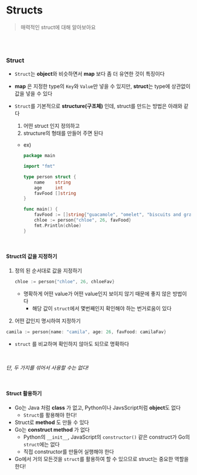 # Structs

> 매력적인 struct에 대해 알아보아요

<br>

<br>

### Struct

- `Struct`는 **object**와 비슷하면서 **map** 보다 좀 더 유연한 것이 특징이다  

- **map** 은 지정한 type의 `Key`와 `Value`만 넣을 수 있지만, **struct**는 type에 상관없이 값을 넣을 수 있다

- `Struct`를 기본적으로 **structure(구조체)** 인데, struct를 만드는 방법은 아래와 같다

  1. 어떤 struct 인지 정의하고
  2. structure의 형태를 만들어 주면 된다

  - ex)

    ```go
    package main
    
    import "fmt"
    
    type person struct {
    	name    string
    	age     int
    	favFood []string
    }
    
    func main() {
    	favFood := []string{"guacamole", "omelet", "biscuits and gravy"}
    	chloe := person{"chloe", 26, favFood}
    	fmt.Println(chloe)
    }
    ```

<br>

#### Struct의 값을 지정하기

1. 정의 된 순서대로 값을 지정하기

   ```go
   chloe := person{"chloe", 26, chloeFav}
   ```

   - 명확하게 어떤 value가 어떤 value인지 보이지 않기 때문에 좋지 않은 방법이다
     - 해당 값이 `struct`에서 몇번째인지 확인해야 하는 번거로움이 있다

2.  어떤 값인지 명시하여 지정하기

   ```go
   camila := person{name: "camila", age: 26, favFood: camilaFav}
   ```

   - `struct` 를 비교하며 확인하지 않아도 되므로 명확하다

<br>

*단, 두 가지를 섞어서 사용할 수는 없다!*

<br>

#### Struct 활용하기

- Go는 Java 처럼 **class** 가 없고, Python이나 JavsScript처럼 **object**도 없다
  - `Struct`를 활용해야 한다!
- Struct로 **method** 도 만들 수 있다
- Go는 **construct method** 가 없다
  - Python의 `__init__`, JavaScript의 `constructor()` 같은 construct가 Go의 `struct`에는 없다 
  - 직접 constructor를 만들어 실행해야 한다
- Go에서 거의 모든것을 `struct`를 활용하여 할 수 있으므로 struct는 중요한 역할을 한다!



